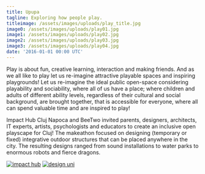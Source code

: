 ```yaml
---
title: Upupa
tagline: Exploring how people play.
titleimage: /assets/images/uploads/play_title.jpg
image0: /assets/images/uploads/play01.jpg
image1: /assets/images/uploads/play02.jpg
image2: /assets/images/uploads/play03.jpg
image3: /assets/images/uploads/play04.jpg
date: '2016-01-01 00:00 UTC'
---
```


Play is about fun, creative learning, interaction and making friends. 
And as we all like to play let us re-imagine attractive playable spaces and inspiring playgrounds! 
Let us re-imagine the ideal public open-space considering playability and sociability, where all of us have a place; 
where children and adults of different ability levels, regardless of their cultural and social background, 
are brought together, that is accessible for everyone, where all can spend valuable time and are inspired to play!


Impact Hub Cluj Napoca and BeeTwo invited parents, designers, architects, IT experts, artists, psychologists and educators to create an inclusive open playscape for Cluj!
The makeathon focused on designing (temporary or fixed) integrative outdoor structures that can be placed anywhere in the city. 
The resulting designs ranged from sound installations to water parks to enormous robots and fierce dragons.


[![impact hub](/assets/images/uploads/logo-Impact-Hub-Cluj.png)](https://cluj.impacthub.ro/)
[![design uni](/assets/images/uploads/logo-design-uni-Cluj.png)](https://www.uad.ro)